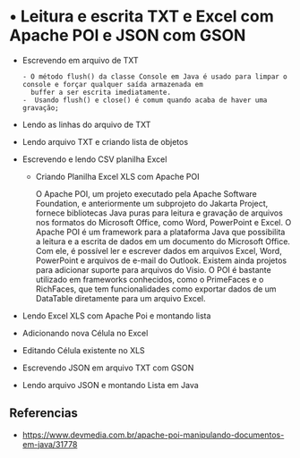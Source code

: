 #  • Leitura e escrita TXT e Excel com Apache POI e JSON com GSON


 - Escrevendo em arquivo de TXT

       - O método flush() da classe Console em Java é usado para limpar o console e forçar qualquer saída armazenada em 
         buffer a ser escrita imediatamente.
       -  Usando flush() e close() é comum quando acaba de haver uma gravação;
 - Lendo as linhas do arquivo de TXT

 - Lendo arquivo TXT e criando lista de objetos

 - Escrevendo e lendo CSV planilha Excel

   - Criando Planilha Excel XLS com Apache POI

     O Apache POI, um projeto executado pela Apache Software Foundation, e anteriormente um subprojeto do Jakarta Project, 
     fornece bibliotecas Java puras para leitura e gravação de arquivos nos formatos do Microsoft Office, como Word, 
     PowerPoint e Excel.
     O Apache POI é um framework para a plataforma Java que possibilita a leitura e a escrita de dados em um documento 
     do Microsoft Office. Com ele, é possível ler e escrever dados em arquivos Excel, Word, PowerPoint e arquivos de 
      e-mail do Outlook. Existem ainda projetos para adicionar suporte para arquivos do Visio. O POI é bastante utilizado
      em frameworks conhecidos, como o PrimeFaces e o RichFaces, que tem funcionalidades como exportar dados de um DataTable 
       diretamente para um arquivo Excel.

 - Lendo Excel XLS com Apache Poi e montando lista

 - Adicionando nova Célula no Excel

 - Editando Célula existente no XLS

 - Escrevendo JSON em arquivo TXT com GSON

 - Lendo arquivo JSON e montando Lista em Java

## Referencias

- https://www.devmedia.com.br/apache-poi-manipulando-documentos-em-java/31778